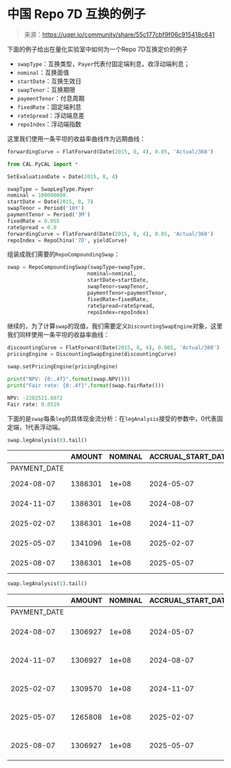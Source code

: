 

# 中国 Repo 7D 互换的例子

> 来源：https://uqer.io/community/share/55c177cbf9f06c915418c641

下面的例子给出在量化实验室中如何为一个Repo 7D互换定价的例子

+ `swapType`：互换类型，`Payer`代表付固定端利息，收浮动端利息；
+ `nominal`：互换面值
+ `startDate`：互换生效日
+ `swapTenor`：互换期限
+ `paymentTenor`：付息周期
+ `fixedRate`：固定端利息
+ `rateSpread`：浮动端息差
+ `repoIndex`：浮动端指数

这里我们使用一条平坦的收益率曲线作为远期曲线：

```py
forwardingCurve = FlatForward(Date(2015, 8, 4), 0.05, 'Actual/360') 
```

```py
from CAL.PyCAL import *

SetEvaluationDate = Date(2015, 8, 4)

swapType = SwapLegType.Payer
nominal = 100000000.
startDate = Date(2015, 8, 7)
swapTenor = Period('10Y')
paymentTenor = Period('3M')
fixedRate = 0.055
rateSpread = 0.0
forwardingCurve = FlatForward(Date(2015, 8, 4), 0.05, 'Actual/360')
repoIndex = RepoChina('7D', yieldCurve)
```

组装成我们需要的`RepoCompoundingSwap`：

```py
swap = RepoCompoundingSwap(swapType=swapType,
                          nominal=nominal,
                          startDate=startDate,
                          swapTenor=swapTenor,
                          paymentTenor=paymentTenor,
                          fixedRate=fixedRate,
                          rateSpread=rateSpread,
                          repoIndex=repoIndex)
```

继续的，为了计算`swap`的现值，我们需要定义`DiscountingSwapEngine`对象，这里我们同样使用一条平坦的收益率曲线：

```py
discountingCurve = FlatForward(Date(2015, 8, 4), 0.065, 'Actual/360')
pricingEngine = DiscountingSwapEngine(discountingCurve)

swap.setPricingEngine(pricingEngine)

print("NPV: {0:.4f}".format(swap.NPV()))
print("Fair rate: {0:.4f}".format(swap.fairRate()))

NPV: -2282521.8872
Fair rate: 0.0519
```

下面的是`swap`每条`leg`的具体现金流分析：在`legAnalysis`接受的参数中，0代表固定端，1代表浮动端。

```py
swap.legAnalysis(0).tail()
```


| | AMOUNT | NOMINAL | ACCRUAL_START_DATE | ACCRUAL_END_DATE | ACCRUAL_DAYS | INDEX | FIXING_DAYS | FIXING_DATES | INDEX_FIXING | DAY_COUNTER | ACCRUAL_PERIOD | EFFECTIVE_RATE |
| --- | --- | --- | --- | --- | --- | --- | --- | --- | --- | --- | --- | --- |
| PAYMENT_DATE |  |  |  |  |  |  |  |  |  |  |  |  |
| 2024-08-07 |  1386301 |  1e+08 |  2024-05-07 |  2024-08-07 |  92 |  #NA |  #NA |  #NA |  #NA |  Actual/365 (Fixed) |  0.2520548 |  0.055 |
| 2024-11-07 |  1386301 |  1e+08 |  2024-08-07 |  2024-11-07 |  92 |  #NA |  #NA |  #NA |  #NA |  Actual/365 (Fixed) |  0.2520548 |  0.055 |
| 2025-02-07 |  1386301 |  1e+08 |  2024-11-07 |  2025-02-07 |  92 |  #NA |  #NA |  #NA |  #NA |  Actual/365 (Fixed) |  0.2520548 |  0.055 |
| 2025-05-07 |  1341096 |  1e+08 |  2025-02-07 |  2025-05-07 |  89 |  #NA |  #NA |  #NA |  #NA |  Actual/365 (Fixed) |  0.2438356 |  0.055 |
| 2025-08-07 |  1386301 |  1e+08 |  2025-05-07 |  2025-08-07 |  92 |  #NA |  #NA |  #NA |  #NA |  Actual/365 (Fixed) |  0.2520548 |  0.055 |

```py
swap.legAnalysis(1).tail()
```


| | AMOUNT | NOMINAL | ACCRUAL_START_DATE | ACCRUAL_END_DATE | ACCRUAL_DAYS | INDEX | FIXING_DAYS | FIXING_DATES | INDEX_FIXING | DAY_COUNTER | ACCRUAL_PERIOD | EFFECTIVE_RATE |
| --- | --- | --- | --- | --- | --- | --- | --- | --- | --- | --- | --- | --- |
| PAYMENT_DATE |  |  |  |  |  |  |  |  |  |  |  |  |
| 2024-08-07 |  1306927 |  1e+08 |  2024-05-07 |  2024-08-07 |  92 |  repoChina1W Actual/365 (Fixed) |  1 |  2024-05-06 |  0.05072614 |  Actual/360 |  0.2555556 |  0.05114062 |
| 2024-11-07 |  1306927 |  1e+08 |  2024-08-07 |  2024-11-07 |  92 |  repoChina1W Actual/365 (Fixed) |  1 |  2024-08-06 |  0.05072614 |  Actual/360 |  0.2555556 |  0.05114062 |
| 2025-02-07 |  1309570 |  1e+08 |  2024-11-07 |  2025-02-07 |  92 |  repoChina1W Actual/365 (Fixed) |  1 |  2024-11-06 |  0.05073319 |  Actual/360 |  0.2555556 |  0.05124405 |
| 2025-05-07 |  1265808 |  1e+08 |  2025-02-07 |  2025-05-07 |  89 |  repoChina1W Actual/365 (Fixed) |  1 |  2025-02-06 |  0.05073319 |  Actual/360 |  0.2472222 |  0.05120122 |
| 2025-08-07 |  1306927 |  1e+08 |  2025-05-07 |  2025-08-07 |  92 |  repoChina1W Actual/365 (Fixed) |  1 |  2025-05-06 |  0.05072614 |  Actual/360 |  0.2555556 |  0.05114062 |

